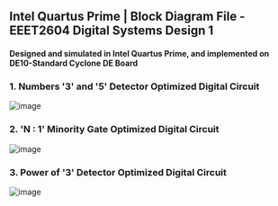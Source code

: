 ## Intel Quartus Prime | Block Diagram File - EEET2604 Digital Systems Design 1

#### Designed and simulated in **Intel Quartus Prime**, and implemented on **DE10-Standard Cyclone DE Board**

### 1. Numbers '3' and '5' Detector Optimized Digital Circuit

![image](https://user-images.githubusercontent.com/111240739/184548643-c2660fa7-8395-4e6a-89fb-4b5b94ea2fd8.png)

### 2. 'N : 1' Minority Gate Optimized Digital Circuit

![image](https://user-images.githubusercontent.com/111240739/184548791-dc18cbb3-d5d9-42a3-83cb-60c913a6c969.png)

### 3. Power of '3' Detector Optimized Digital Circuit

![image](https://user-images.githubusercontent.com/111240739/184549451-02836621-03dd-4010-aaaf-4417caa51239.png)
